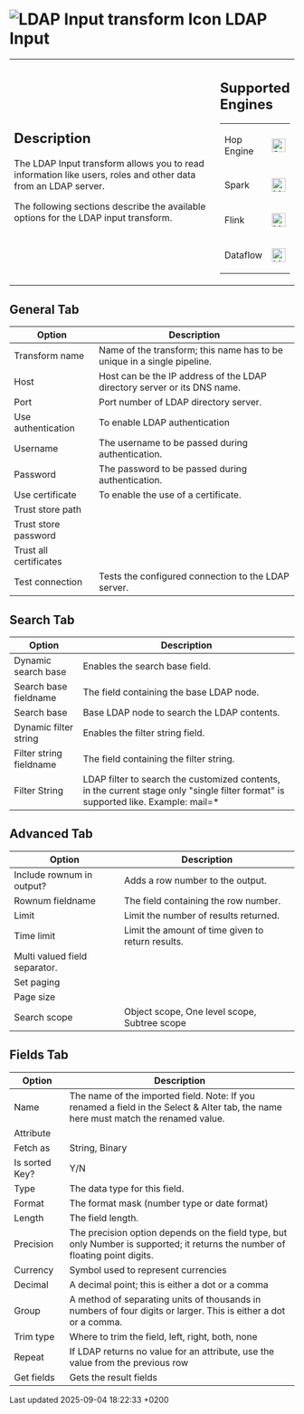 <div id="header">

# <span class="image image-doc-icon">![LDAP Input transform Icon](../assets/images/transforms/icons/ldapinput.svg)</span> LDAP Input

</div>

<div id="content">

<div id="preamble">

<div class="sectionbody">

<table>
<colgroup>
<col style="width: 75%" />
<col style="width: 25%" />
</colgroup>
<tbody>
<tr class="odd">
<td><div class="content">
<div class="sect1">
<h2 id="_description">Description</h2>
<div class="sectionbody">
<div class="paragraph">
<p>The LDAP Input transform allows you to read information like users, roles and other data from an LDAP server.</p>
</div>
<div class="paragraph">
<p>The following sections describe the available options for the LDAP input transform.</p>
</div>
</div>
</div>
</div></td>
<td><div class="content">
<div class="sect1">
<h2 id="_supported_engines">Supported Engines</h2>
<div class="sectionbody">
<table>
<tbody>
<tr class="odd">
<td><p>Hop Engine</p></td>
<td><div class="content">
<div class="paragraph">
<p><span class="image"><img src="../assets/images/check_mark.svg" alt="Supported" width="24" /></span></p>
</div>
</div></td>
</tr>
<tr class="even">
<td><p>Spark</p></td>
<td><div class="content">
<div class="paragraph">
<p><span class="image"><img src="../assets/images/question_mark.svg" alt="Maybe Supported" width="24" /></span></p>
</div>
</div></td>
</tr>
<tr class="odd">
<td><p>Flink</p></td>
<td><div class="content">
<div class="paragraph">
<p><span class="image"><img src="../assets/images/question_mark.svg" alt="Maybe Supported" width="24" /></span></p>
</div>
</div></td>
</tr>
<tr class="even">
<td><p>Dataflow</p></td>
<td><div class="content">
<div class="paragraph">
<p><span class="image"><img src="../assets/images/question_mark.svg" alt="Maybe Supported" width="24" /></span></p>
</div>
</div></td>
</tr>
</tbody>
</table>
</div>
</div>
</div></td>
</tr>
</tbody>
</table>

</div>

</div>

<div class="sect1">

## General Tab

<div class="sectionbody">

| Option                 | Description                                                              |
| ---------------------- | ------------------------------------------------------------------------ |
| Transform name         | Name of the transform; this name has to be unique in a single pipeline.  |
| Host                   | Host can be the IP address of the LDAP directory server or its DNS name. |
| Port                   | Port number of LDAP directory server.                                    |
| Use authentication     | To enable LDAP authentication                                            |
| Username               | The username to be passed during authentication.                         |
| Password               | The password to be passed during authentication.                         |
| Use certificate        | To enable the use of a certificate.                                      |
| Trust store path       |                                                                          |
| Trust store password   |                                                                          |
| Trust all certificates |                                                                          |
| Test connection        | Tests the configured connection to the LDAP server.                      |

</div>

</div>

<div class="sect1">

## Search Tab

<div class="sectionbody">

| Option                  | Description                                                                                                                         |
| ----------------------- | ----------------------------------------------------------------------------------------------------------------------------------- |
| Dynamic search base     | Enables the search base field.                                                                                                      |
| Search base fieldname   | The field containing the base LDAP node.                                                                                            |
| Search base             | Base LDAP node to search the LDAP contents.                                                                                         |
| Dynamic filter string   | Enables the filter string field.                                                                                                    |
| Filter string fieldname | The field containing the filter string.                                                                                             |
| Filter String           | LDAP filter to search the customized contents, in the current stage only "single filter format" is supported like. Example: mail=\* |

</div>

</div>

<div class="sect1">

## Advanced Tab

<div class="sectionbody">

| Option                        | Description                                       |
| ----------------------------- | ------------------------------------------------- |
| Include rownum in output?     | Adds a row number to the output.                  |
| Rownum fieldname              | The field containing the row number.              |
| Limit                         | Limit the number of results returned.             |
| Time limit                    | Limit the amount of time given to return results. |
| Multi valued field separator. |                                                   |
| Set paging                    |                                                   |
| Page size                     |                                                   |
| Search scope                  | Object scope, One level scope, Subtree scope      |

</div>

</div>

<div class="sect1">

## Fields Tab

<div class="sectionbody">

| Option         | Description                                                                                                                         |
| -------------- | ----------------------------------------------------------------------------------------------------------------------------------- |
| Name           | The name of the imported field. Note: If you renamed a field in the Select & Alter tab, the name here must match the renamed value. |
| Attribute      |                                                                                                                                     |
| Fetch as       | String, Binary                                                                                                                      |
| Is sorted Key? | Y/N                                                                                                                                 |
| Type           | The data type for this field.                                                                                                       |
| Format         | The format mask (number type or date format)                                                                                        |
| Length         | The field length.                                                                                                                   |
| Precision      | The precision option depends on the field type, but only Number is supported; it returns the number of floating point digits.       |
| Currency       | Symbol used to represent currencies                                                                                                 |
| Decimal        | A decimal point; this is either a dot or a comma                                                                                    |
| Group          | A method of separating units of thousands in numbers of four digits or larger. This is either a dot or a comma.                     |
| Trim type      | Where to trim the field, left, right, both, none                                                                                    |
| Repeat         | If LDAP returns no value for an attribute, use the value from the previous row                                                      |
| Get fields     | Gets the result fields                                                                                                              |

</div>

</div>

</div>

<div id="footer">

<div id="footer-text">

Last updated 2025-09-04 18:22:33 +0200

</div>

</div>
